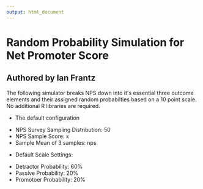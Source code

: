 ```yaml
---
output: html_document
---
```


# Random Probability Simulation for Net Promoter Score
## Authored by Ian Frantz 

The following simulator breaks NPS down into it's essential three outcome elements and their assigned random probabilties based on a 10 point scale. No additional R libraries are required.

* The default configuration
+ NPS Survey Sampling Distribution: 50
+ NPS Sample Score: x
+ Sample Mean of 3 samples: nps

* Default Scale Settings:
+ Detractor Probability: 60%
+ Passive Probability: 20%
+ Promotoer Probability: 20%
